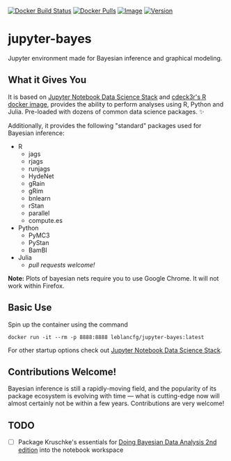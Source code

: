 [![Docker Build Status](https://img.shields.io/docker/cloud/build/leblancfg/jupyter-bayes.svg)](https://cloud.docker.com/u/leblancfg/repository/docker/leblancfg/jupyter-bayes) [![Docker Pulls](https://img.shields.io/docker/pulls/leblancfg/jupyter-bayes.svg)](https://cloud.docker.com/u/leblancfg/repository/docker/leblancfg/jupyter-bayes) [![Image](https://images.microbadger.com/badges/image/leblancfg/jupyter-bayes.svg)](https://cloud.docker.com/u/leblancfg/repository/docker/leblancfg/jupyter-bayes) [![Version](https://images.microbadger.com/badges/version/leblancfg/jupyter-bayes.svg)](https://cloud.docker.com/u/leblancfg/repository/docker/leblancfg/jupyter-bayes)

# jupyter-bayes
Jupyter environment made for Bayesian inference and graphical modeling.

## What it Gives You
It is based on [Jupyter Notebook Data Science Stack](https://github.com/jupyter/docker-stacks/tree/master/datascience-notebook) and [cdeck3r's R docker image](https://github.com/cdeck3r/r-bayes), provides the ability to perform analyses using R, Python and Julia. Pre-loaded with dozens of common data science packages. ✨

Additionally, it provides the following "standard" packages used for Bayesian inference:

- R
  * jags
  * rjags
  * runjags
  * HydeNet
  * gRain
  * gRim
  * bnlearn
  * rStan
  * parallel
  * compute.es
- Python
  * PyMC3
  * PyStan
  * BamBI
- Julia
  * *pull requests welcome!*

**Note:** Plots of bayesian nets require you to use Google Chrome. It will not work within Firefox.

## Basic Use

Spin up the container using the command

```
docker run -it --rm -p 8888:8888 leblancfg/jupyter-bayes:latest
```

For other startup options check out [Jupyter Notebook Data Science Stack](https://github.com/jupyter/docker-stacks/tree/master/datascience-notebook).

## Contributions Welcome!

Bayesian inference is still a rapidly-moving field, and the popularity of its package ecosystem is evolving with time &mdash; what is cutting-edge now will almost certainly not be within a few years. Contributions are very welcome!

## TODO
* [ ] Package Kruschke's essentials for [Doing Bayesian Data Analysis 2nd edition](https://sites.google.com/site/doingbayesiandataanalysis/software-installation) into the notebook workspace
